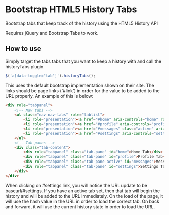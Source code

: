 # Bootstrap HTML5 History Tabs
Bootstrap tabs that keep track of the history using the HTML5 History API

Requires jQuery and Bootstrap Tabs to work.

## How to use

Simply target the tabs tabs that you want to keep a history with and call the historyTabs plugin.

```javascript
$('a[data-toggle="tab"]').historyTabs();
```

This uses the default bootstrap implementation shown on their site. The links should be page links ('#link') in order for the value to be added to the URL properly. An example of this is below:

```html
<div role="tabpanel">
    <!-- Nav tabs -->
    <ul class="nav nav-tabs" role="tablist">
        <li role="presentation"><a href="#home" aria-controls="home" role="tab" data-toggle="tab">Home</a></li>
        <li role="presentation"><a href="#profile" aria-controls="profile" role="tab" data-toggle="tab">Profile</a></li>
        <li role="presentation"><a href="#messages" class="active" aria-controls="messages" role="tab" data-toggle="tab">Messages</a></li>
        <li role="presentation"><a href="#settings" aria-controls="settings" role="tab" data-toggle="tab">Settings</a></li>
    </ul>
    <!-- Tab panes -->
    <div class="tab-content">
        <div role="tabpanel" class="tab-pane" id="home">Home Tab</div>
        <div role="tabpanel" class="tab-pane" id="profile">Profile Tab</div>
        <div role="tabpanel" class="tab-pane active" id="messages">Messages Tab</div>
        <div role="tabpanel" class="tab-pane" id="settings">Settings Tab</div>
    </div>
</div>
```

When clicking on #settings link, you will notice the URL update to be baseurl/#settings. If you have an active tab set, then that tab will begin the history and will be added to the URL immediately. On the load of the page, it will use the hash value in the URL in order to load the correct tab. On back and forward, it will use the current history state in order to load the URL.
